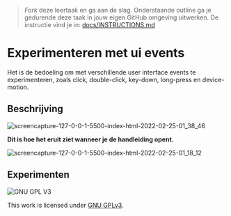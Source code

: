 > _Fork_ deze leertaak en ga aan de slag. Onderstaande outline ga je gedurende deze taak in jouw eigen GitHub omgeving uitwerken. De instructie vind je in: [docs/INSTRUCTIONS.md](docs/INSTRUCTIONS.md)

# Experimenteren met ui events
Het is de bedoeling om met verschillende user interface events te experimenteren, zoals click, double-click, key-down, long-press en device-motion.

## Beschrijving
<!-- In de Beschrijving staat hoe je project er uit ziet, hoe het werkt en wat je er mee kan. -->

![screencapture-127-0-0-1-5500-index-html-2022-02-25-01_38_46](https://user-images.githubusercontent.com/69635977/155631285-3d3cd1f3-191d-48dc-8197-6cc8f03a4d07.png)

**Dit is hoe het eruit ziet wanneer je de handleiding opent.**

![screencapture-127-0-0-1-5500-index-html-2022-02-25-01_18_12](https://user-images.githubusercontent.com/69635977/155629580-06371755-e631-4dd0-81e7-e53dbce5308f.png)

<!-- Voeg een link toe naar Github Pages 🌐-->

## Experimenten
<!-- In de Experimenten beschrijf je wat je per experimnet hebt gedaan en documenteer je de code aan de hand van voorbeelden -->
<!-- Voeg een mooie poster visual toe 📸 per experiment -->


![GNU GPL V3](https://www.gnu.org/graphics/gplv3-127x51.png)

This work is licensed under [GNU GPLv3](./LICENSE).
